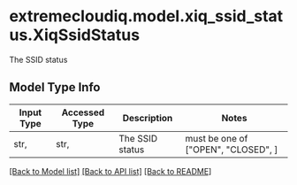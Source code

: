 # extremecloudiq.model.xiq_ssid_status.XiqSsidStatus

The SSID status

## Model Type Info
Input Type | Accessed Type | Description | Notes
------------ | ------------- | ------------- | -------------
str,  | str,  | The SSID status | must be one of ["OPEN", "CLOSED", ] 

[[Back to Model list]](../../README.md#documentation-for-models) [[Back to API list]](../../README.md#documentation-for-api-endpoints) [[Back to README]](../../README.md)

